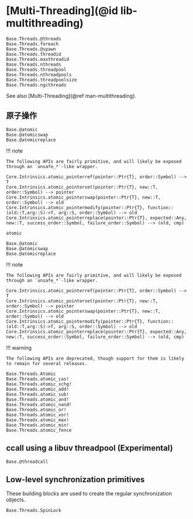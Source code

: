 # [Multi-Threading](@id lib-multithreading)

```@docs
Base.Threads.@threads
Base.Threads.foreach
Base.Threads.@spawn
Base.Threads.threadid
Base.Threads.maxthreadid
Base.Threads.nthreads
Base.Threads.threadpool
Base.Threads.nthreadpools
Base.Threads.threadpoolsize
Base.Threads.ngcthreads
```

See also [Multi-Threading](@ref man-multithreading).

## 原子操作

```@docs
Base.@atomic
Base.@atomicswap
Base.@atomicreplace
```

!!! note

    The following APIs are fairly primitive, and will likely be exposed through an `unsafe_*`-like wrapper.

```
Core.Intrinsics.atomic_pointerref(pointer::Ptr{T}, order::Symbol) --> T
Core.Intrinsics.atomic_pointerset(pointer::Ptr{T}, new::T, order::Symbol) --> pointer
Core.Intrinsics.atomic_pointerswap(pointer::Ptr{T}, new::T, order::Symbol) --> old
Core.Intrinsics.atomic_pointermodify(pointer::Ptr{T}, function::(old::T,arg::S)->T, arg::S, order::Symbol) --> old
Core.Intrinsics.atomic_pointerreplace(pointer::Ptr{T}, expected::Any, new::T, success_order::Symbol, failure_order::Symbol) --> (old, cmp)
```

```@docs
atomic
```

```@docs
Base.@atomic
Base.@atomicswap
Base.@atomicreplace
```

!!! note

    The following APIs are fairly primitive, and will likely be exposed through an `unsafe_*`-like wrapper.

```
Core.Intrinsics.atomic_pointerref(pointer::Ptr{T}, order::Symbol) --> T
Core.Intrinsics.atomic_pointerset(pointer::Ptr{T}, new::T, order::Symbol) --> pointer
Core.Intrinsics.atomic_pointerswap(pointer::Ptr{T}, new::T, order::Symbol) --> old
Core.Intrinsics.atomic_pointermodify(pointer::Ptr{T}, function::(old::T,arg::S)->T, arg::S, order::Symbol) --> old
Core.Intrinsics.atomic_pointerreplace(pointer::Ptr{T}, expected::Any, new::T, success_order::Symbol, failure_order::Symbol) --> (old, cmp)
```

!!! warning

    The following APIs are deprecated, though support for them is likely to remain for several releases.

```@docs
Base.Threads.Atomic
Base.Threads.atomic_cas!
Base.Threads.atomic_xchg!
Base.Threads.atomic_add!
Base.Threads.atomic_sub!
Base.Threads.atomic_and!
Base.Threads.atomic_nand!
Base.Threads.atomic_or!
Base.Threads.atomic_xor!
Base.Threads.atomic_max!
Base.Threads.atomic_min!
Base.Threads.atomic_fence
```

## ccall using a libuv threadpool (Experimental)

```@docs
Base.@threadcall
```

## Low-level synchronization primitives

These building blocks are used to create the regular synchronization objects.

```@docs
Base.Threads.SpinLock
```
